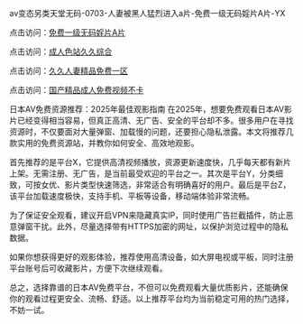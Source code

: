 av变态另类天堂无码-0703-人妻被黑人猛烈进入a片-免费一级无码婬片A片-YX

点击访问：<a href="https://bered.pages.dev/">免费一级无码婬片A片</a>

点击访问：<a href="https://rtj-3zo.pages.dev/">成人色站久久综合</a>

点击访问：<a href="https://fdhf-454.pages.dev/">久久人妻精品免费一区</a>

点击访问：<a href="https://https://vassv.pages.dev/">国产精品成人免费视频不卡</a>

日本AV免费资源推荐：2025年最佳观影指南
在2025年，想要免费观看日本AV影片已经变得相当容易，但真正高清、无广告、安全的平台却不多。很多用户在寻找资源时，不仅要面对大量弹窗、加载慢的问题，还要担心隐私泄露。本文将推荐几款实用的免费资源站，并教你如何安全、高效地观影。

首先推荐的是平台X，它提供高清视频播放，资源更新速度快，几乎每天都有新片上架。无需注册、无广告，是当前最受欢迎的平台之一。其次是平台Y，分类细致，可按女优、影片类型快速筛选，非常适合有明确喜好的用户。最后是平台Z，该平台加载速度极快，支持手机、平板等设备，移动端体验非常流畅。

为了保证安全观看，建议开启VPN来隐藏真实IP，同时使用广告拦截插件，防止恶意弹窗干扰。此外，尽量选择带有HTTPS加密的网址，以保护浏览过程中的隐私数据。

如果你想获得更好的观影体验，推荐使用高清设备，如大屏电视或平板，同时注册平台账号后可收藏影片，方便下次继续观看。

总之，选择靠谱的日本AV免费平台，不但可以免费观看大量优质影片，还能确保你的观看过程更安全、流畅、舒适。以上推荐平台均为当前稳定可用的热门选择，不妨一试。


<span style="display:none;">[Canonical link](https://github.com/sau20250703/so7 ）</span>
